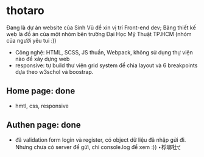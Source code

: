 # thotaro
Đang là dự án website của Sinh Vũ để xin vị trí Front-end dev;
Bảng thiết kế web là đồ án của một nhóm bên trường Đại Học Mỹ Thuật TP.HCM (nhóm của người yêu tui :))

- Công nghệ: HTML, SCSS, JS thuần, Webpack, không sử dụng thự viện nào để xây dựng web
- responsive: tự build thư viện grid system để chia layout và 6 breakpoints dựa theo w3schol và boostrap.

## Home page: done
- hmtl, css, responsive

## Authen page: done
- đã validation form login và register, có object dữ liệu đã nhập gửi đi. Nhưng chưa có server để gửi, chỉ console.log để xem :)) ‣桴瑯牡੯